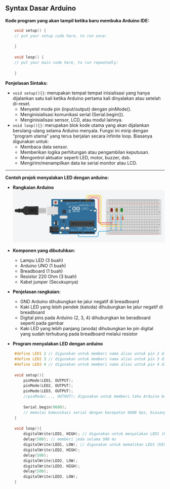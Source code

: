 ## Syntax Dasar Arduino

**Kode program yang akan tampil ketika baru membuka Arduino IDE:**
```cpp
    void setup() {
    // put your setup code here, to run once:

    }

    void loop() {
    // put your main code here, to run repeatedly:

    }
```

**Penjelasan Sintaks:**

* `void setup(){}`: merupakan tempat tempat inisialisasi yang hanya dijalankan satu kali ketika Arduino pertama kali dinyalakan atau setelah di-reset.
    * Menyetel mode pin (input/output) dengan pinMode().
    * Menginisialisasi komunikasi serial (Serial.begin()).
    * Menginisialisasi sensor, LCD, atau modul lainnya.
* `void loop(){}`: merupakan blok kode utama yang akan dijalankan berulang-ulang selama Arduino menyala. Fungsi ini mirip dengan “program utama” yang terus berjalan secara infinite loop. Biasanya digunakan untuk:
    * Membaca data sensor.
    * Memberikan logika perhitungan atau pengambilan keputusan.
    * Mengontrol aktuator seperti LED, motor, buzzer, dsb.
    * Mengirim/menampilkan data ke serial monitor atau LCD.

---
**Contoh projek menyalakan LED dengan arduino:**

* **Rangkaian Arduino**
![Rangkaian_LED_Arduino](Images/rangkaian_LED_Sederhana.png)

* **Komponen yang dibutuhkan:**
    * Lampu LED (3 buah)
    * Arduino UNO (1 buah)
    * Breadboard (1 buah)
    * Resistor 220 Ohm (3 buah)
    * Kabel jumper (Secukupnya)

* **Penjelasan rangkaian:**
    * GND Arduino dihubungkan ke jalur negatif di breadboard
    * Kaki LED yang lebih pendek (katoda) dihubungkan ke jalur negatif di breadboard
    * Digital pins pada Arduino (2, 3, 4) dihubungkan ke beradboard seperti pada gambar
    * Kaki LED yang lebih panjang (anoda) dihubungkan ke pin digital yang sudah terhubung pada breadboard melalui resistor

* **Program menyalakan LED dengan arduino**
```cpp
    #define LED1 2 // digunakan untuk memberi nama alias untuk pin 2 di Arduino
    #define LED2 3 // digunakan untuk memberi nama alias untuk pin 3 di Arduino
    #define LED3 4 // digunakan untuk memberi nama alias untuk pin 4 di Arduino

    void setup(){
        pinMode(LED1, OUTPUT);
        pinMode(LED2, OUTPUT);
        pinMode(LED3, OUTPUT);
        //pinMode(..., OUTOUT); digunakan untuk memberi tahu Arduino bahwa pin tersebut digunakan untuk keluaran (output), dalam hal ini untuk menyalakan LED.
        
        Serial.begin(9600);
        // memulai komunikasi serial dengan kecepatan 9600 bps, biasanya untuk debugging
    }

    void loop(){
        digitalWrite(LED1, HIGH); // digunakan untuk menyalakan LED1 (HIGH artinya menyala)
        delay(500); // memberi jeda selama 500 ms
        digitalWrite(LED1, LOW); // digunakan untuk mematikan LED1 (HIGH artinya mati)
        digitalWrite(LED2, HIGH);
        delay(500); 
        digitalWrite(LED2, LOW);
        digitalWrite(LED3, HIGH);
        delay(500);
        digitalWrite(LED3, LOW);
    }
```
